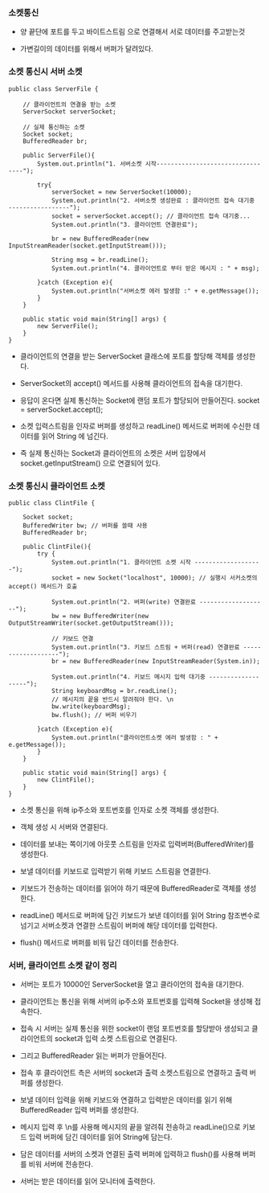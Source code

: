 ### 소켓통신

* 양 끝단에 포트를 두고 바이트스트림 으로 연결해서 서로 데이터를 주고받는것

* 가변길이의 데이터를 위해서 버퍼가 달려있다.


### 소켓 통신시 서버 소켓 

```
public class ServerFile {

    // 클라이언트의 연결을 받는 소켓
    ServerSocket serverSocket;

    // 실제 통신하는 소켓
    Socket socket;
    BufferedReader br;

    public ServerFile(){
        System.out.println("1. 서버소켓 시작---------------------------------");

        try{
            serverSocket = new ServerSocket(10000);
            System.out.println("2. 서버소켓 생성완료 : 클라이언트 접속 대기중 -----------------");
            socket = serverSocket.accept(); // 클라이언트 접속 대기중...
            System.out.println("3. 클라이언트 연결완료");

            br = new BufferedReader(new InputStreamReader(socket.getInputStream()));

            String msg = br.readLine();
            System.out.println("4. 클라이언트로 부터 받은 메시지 : " + msg);

        }catch (Exception e){
            System.out.println("서버소켓 에러 발생함 :" + e.getMessage());
        }
    }

    public static void main(String[] args) {
        new ServerFile();
    }
}
```

* 클라이언트의 연결을 받는 ServerSocket 클래스에 포트를 할당해 객체를 생성한다.

* ServerSocket의 accept() 메서드를 사용해 클라이언트의 접속을 대기한다.

* 응답이 온다면 실제 통신하는 Socket에 랜덤 포트가 할당되어 만들어진다. socket = serverSocket.accept();

* 소켓 입력스트림을 인자로 버퍼를 생성하고 readLine() 메서드로 버퍼에 수신한 데이터를 읽어 String 에 넘긴다.

* 즉 실제 통신하는 Socket과 클라이언트의 소켓은 서버 입장에서 socket.getInputStream() 으로 연결되어 있다.

### 소켓 통신시 클라이언트 소켓

```
public class ClintFile {

    Socket socket;
    BufferedWriter bw; // 버퍼를 쓸때 사용
    BufferedReader br;

    public ClintFile(){
        try {
            System.out.println("1. 클라이언트 소켓 시작 -------------------");
            socket = new Socket("localhost", 10000); // 실행시 서커소켓의 accept() 메서드가 호출

            System.out.println("2. 버퍼(write) 연결완료 -------------------");
            bw = new BufferedWriter(new OutputStreamWriter(socket.getOutputStream()));

            // 키보드 연결
            System.out.println("3. 키보드 스트림 + 버퍼(read) 연결완료 -------------------");
            br = new BufferedReader(new InputStreamReader(System.in));

            System.out.println("4. 키보드 메시지 입력 대기중 -------------------");
            String keyboardMsg = br.readLine();
            // 메시지의 끝을 반드시 알려줘야 한다. \n
            bw.write(keyboardMsg);
            bw.flush(); // 버퍼 비우기

        }catch (Exception e){
            System.out.println("클라이언트소켓 에러 발생함 : " + e.getMessage());
        }
    }

    public static void main(String[] args) {
        new ClintFile();
    }
}
```

* 소켓 통신을 위해 ip주소와 포트번호를 인자로 소켓 객체를 생성한다.

* 객체 생성 시 서버와 연결된다.

* 데이터를 보내는 쪽이기에 아웃풋 스트림을 인자로 입력버퍼(BufferedWriter)를 생성한다.

* 보낼 데이터를 키보드로 입력받기 위해 키보드 스트림을 연결한다.

* 키보드가 전송하는 데이터를 읽어야 하기 때문에 BufferedReader로 객체를 생성한다.

* readLine() 메서드로 버퍼에 담긴 키보드가 보낸 데이터를 읽어 String 참조변수로 넘기고 서버소켓과 연결한 스트림이 버퍼에 해당 데이터를 입력한다.

* flush() 메서드로 버퍼를 비워 담긴 데이터를 전송한다.


### 서버, 클라이언트 소켓 같이 정리

* 서버는 포트가 10000인 ServerSocket을 열고 클라이언의 접속을 대기한다.

* 클라이언트는 통신을 위해 서버의 ip주소와 포트번호를 입력해 Socket을 생성해 접속한다.

* 접속 시 서버는 실제 통신을 위한 socket이 랜덤 포트번호를 할당받아 생성되고 클라이언트의 socket과 입력 소켓 스트림으로 연결된다.

* 그리고 BufferedReader 읽는 버퍼가 만들어진다.

* 접속 후 클라이언트 측은 서버의 socket과 출력 소켓스트림으로 연결하고 출력 버퍼를 생성한다.

* 보낼 데이터 입력을 위해 키보드와 연결하고 입력받은 데이터를 읽기 위해 BufferedReader 입력 버퍼를 생성한다.

* 메시지 입력 후 \n를 사용해 메시지의 끝을 알려줘 전송하고 readLine()으로 키보드 입력 버퍼에 담긴 데이터를 읽어 String에 담는다. 

* 담은 데이터를 서버의 소켓과 연결된 출력 버퍼에 입력하고 flush()를 사용해 버퍼를 비워 서버에 전송한다.

* 서버는 받은 데이터를 읽어 모니터에 출력한다.
